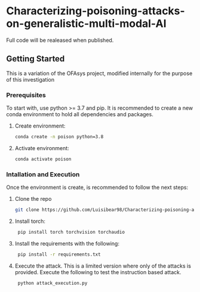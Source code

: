 # Characterizing-poisoning-attacks-on-generalistic-multi-modal-AI

Full code will be realeased when published.



## Getting Started

This is a variation of the OFAsys project, modified internally for the purpose of this investigation

### Prerequisites

To start with, use python >= 3.7 and pip. It is recommended to create a new conda environment to hold all dependencies and packages.
1. Create environment:
   ```sh
   conda create -n poison python=3.8

   ```
2. Activate environment:
   ```sh
   conda activate poison

   ```

### Intallation and Execution

Once the environment is create, is recommended to follow the next steps:

1. Clone the repo
   ```sh
   git clone https://github.com/Luisibear98/Characterizing-poisoning-attacks-on-generalistic-multi-modal.git
   ```
2. Install torch:

   ```sh
    pip install torch torchvision torchaudio
   ```
3. Install the requirements with the following:

   ```sh
    pip install -r requirements.txt
   ```

4. Execute the attack. This is a limited version where only of the attacks is provided. Execute the following to test the instruction based attack.
   ```sh
    python attack_execution.py
   ```





